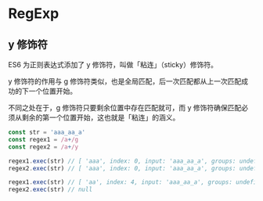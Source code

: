 # RegExp

## y 修饰符

ES6 为正则表达式添加了 y 修饰符，叫做「粘连」（sticky）修饰符。

y 修饰符的作用与 g 修饰符类似，也是全局匹配，后一次匹配都从上一次匹配成功的下一个位置开始。

不同之处在于，g 修饰符只要剩余位置中存在匹配就可，而 y 修饰符确保匹配必须从剩余的第一个位置开始，这也就是「粘连」的涵义。

```javascript
const str = 'aaa_aa_a'
const regex1 = /a+/g
const regex2 = /a+/y

regex1.exec(str) // [ 'aaa', index: 0, input: 'aaa_aa_a', groups: undefined ]
regex2.exec(str) // [ 'aaa', index: 0, input: 'aaa_aa_a', groups: undefined ]

regex1.exec(str) // [ 'aa', index: 4, input: 'aaa_aa_a', groups: undefined ]
regex2.exec(str) // null
```

